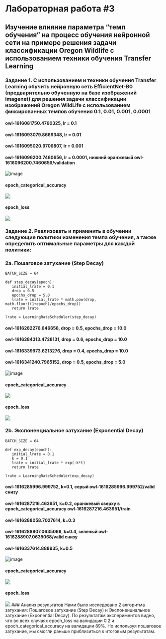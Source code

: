 # Лабораторная работа #3
## Изучение влияние параметра “темп обучения” на процесс обучения нейронной сети на примере решения задачи классификации Oregon Wildlife с использованием техники обучения Transfer Learning
### Задание 1. С использованием и техники обучения Transfer Learning обучить нейронную сеть EfficientNet-B0 (предварительно обученную на базе изображений imagenet) для решения задачи классификации изображений Oregon WildLife с использованием фиксированных темпов обучения 0.1, 0.01, 0.001, 0.0001
#### owl-1616081750.4760325, lr = 0.1
#### owl-1616093079.8669348, lr = 0.01
#### owl-1616095020.9706807, lr = 0.001
#### owl-1616096200.7460656, lr = 0.0001, нижний оранжевый owl-1616096200.7460656/validation
![image](https://user-images.githubusercontent.com/80168174/111886334-10a62100-89de-11eb-8a00-231c14ecca2a.png)
#### epoch_categorical_accuracy
<img src="https://raw.githubusercontent.com/NikitaShulgan/Laba3/main/For_Readmi/1_epoch_categorical_accuracy.svg">

#### epoch_loss
<img src="https://raw.githubusercontent.com/NikitaShulgan/Laba3/main/For_Readmi/1_epoch_loss.svg">

### Задание 2. Реализовать и применить в обучении следующие политики изменения темпа обучения, а также определить оптимальные параметры для каждой политики:
### 2а. Пошаговое затухание (Step Decay)
```
BATCH_SIZE = 64

def step_decay(epoch):
   initial_lrate = 0.1
   drop = 0.5
   epochs_drop = 5.0
   lrate = initial_lrate * math.pow(drop, math.floor((1+epoch)/epochs_drop))
   return lrate

lrate = LearningRateScheduler(step_decay)
```
#### owl-1616282276.646658, drop = 0.5, epochs_drop = 10.0
#### owl-1616284313.4728131, drop = 0.6, epochs_drop = 10.0
#### owl-1616339973.6213276, drop = 0.4, epochs_drop = 10.0
#### owl-1616341240.7965152, drop = 0.5, epochs_drop = 5.0
![image](https://user-images.githubusercontent.com/80168174/111912113-40eecd80-8a79-11eb-8551-a5e713ebf7d5.png)
#### epoch_categorical_accuracy
<img src="https://raw.githubusercontent.com/NikitaShulgan/Laba3/main/For_Readmi/step_epoch_categorical_accuracy.svg">

#### epoch_loss
<img src="https://raw.githubusercontent.com/NikitaShulgan/Laba3/main/For_Readmi/step_epoch_loss.svg">

### 2b. Экспоненциальное затухание (Exponential Decay)
```
BATCH_SIZE = 64

def exp_decay(epoch):
   initial_lrate = 0.1
   k = 0.1
   lrate = initial_lrate * exp(-k*t)
   return lrate
   
lrate = LearningRateScheduler(exp_decay)
```
####  owl-1616285996.999752, k=0.1, серый owl-1616285996.999752/valid снизу
####  owl-1616287216.463951, k=0.2, оранжевый сверху в epoch_categorical_accuracy owl-1616287216.463951/train
####  owl-1616288058.7027614, k=0.3
####  owl-1616288907.0635068, k=0.4, зеленый owl-1616288907.0635068/valid снизу
####  owl-1616337614.888935, k=0.5
![image](https://user-images.githubusercontent.com/80168174/111909940-4bf13000-8a70-11eb-8d10-c1e00016f9f0.png)
#### epoch_categorical_accuracy
<img src="https://raw.githubusercontent.com/NikitaShulgan/Laba3/main/For_Readmi/exp_epoch_categorical_accuracy.svg">

#### epoch_loss
<img src="https://raw.githubusercontent.com/NikitaShulgan/Laba3/main/For_Readmi/exp_epoch_loss.svg">
### Анализ результатов
   Нами было исследовано 2 алгоритма затухания: Пошаговое затухание (Step Decay) и Экспоненциальное затухание (Exponential Decay). По результатам экспериментов видно, что во всех случаях epoch_loss на валидации 0.2 и epoch_categorical_accuracy на валидации 89%. Но используя пошаговое затухание, мы смогли раньше приблизиться к итоговым результатам. 
